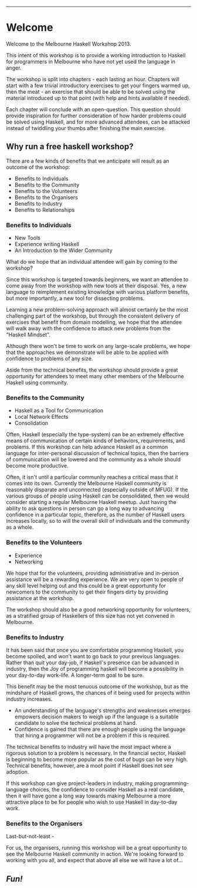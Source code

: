
----

# Welcome

<div class="important">

Welcome to the Melbourne Haskell Workshop 2013.

This intent of this workshop is to provide a working introduction to Haskell
for programmers in Melbourne who have not yet used the language in anger.

The workshop is split into chapters - each lasting an hour. Chapters will start
with a few trivial introductory exercises to get your fingers warmed up,
then the meat - an exercise that should be able to be solved using the material
introduced up to that point (with help and hints available if needed).

Each chapter will conclude with an open-question. This question should provide
inspiration for further consideration of how harder problems could
be solved using Haskell, and for more advanced attendees, can be attacked
instead of twiddling your thumbs after finishing the main exercise.

</div>

## Why run a free haskell workshop?

There are a few kinds of benefits that we anticipate will result as an
outcome of the workshop:

* Benefits to Individuals
* Benefits to the Community
* Benefits to the Volunteers
* Benefits to the Organisers
* Benefits to Industry
* Benefits to Relationships

### Benefits to Individuals

* New Tools
* Experience writing Haskell
* An Introduction to the Wider Community

What do we hope that an individual attendee will gain by coming to the workshop?

Since this workshop is targeted towards beginners, we want an attendee
to come away from the workshop with new tools at their disposal. Yes,
a new language to reimplement existing knowledge with various platform
benefits, but more importantly, a new tool for dissecting problems.

Learning a new problem-solving approach will almost certainly
be the most challenging part of the workshop, but through
the consistent delivery of exercises that benefit from domain
modelling, we hope that the attendee will walk away with the
confidence to attack new problems from the "Haskell Mindset".

Although there won't be time to work on any large-scale problems,
we hope that the approaches we demonstrate will be able to
be applied with confidence to problems of any size.

Aside from the technical benefits, the workshop should provide a great
opportunity for attendees to meet many other members of the
Melbourne Haskell using community.

### Benefits to the Community

* Haskell as a Tool for Communication
* Local Network Effects
* Consolidation

Often, Haskell (especially the type-system) can be an extremely effective means
of communication of certain kinds of behaviors, requirements, and problems.
If this workshop can help advance Haskell as a common language for
inter-personal discussion of technical topics, then the barriers of communication
will be lowered and the community as a whole should become more productive.

Often, it isn't until a particular community reaches a critical mass
that it comes into its own. Currently the Melbourne Haskell community
is reasonably disparate and unconnected (especially outside of MFUG).
If the various groups of people using Haskell can be consolidated,
then we would consider starting a regular Melbourne Haskell meetup.
Just having the ability to ask questions in person can go a long
way to advancing confidence in a particular topic, therefore,
as the number of Haskell users increases locally, so to will
the overall skill of individuals and the community as a whole.

### Benefits to the Volunteers

* Experience
* Networking

We hope that for the volunteers, providing administrative
and in-person assistance will be a rewarding experience.
We are very open to people of any skill level helping out
and this could be a great opportunity for newcomers to the
community to get their fingers dirty by providing assistance
at the workshop.

The workshop should also be a good networking opportunity for
volunteers, as a stratified group of Haskellers of this size has not yet
convened in Melbourne.

### Benefits to Industry

It has been said that once you are comfortable programming Haskell, you
become spoiled, and won't want to go back to your previous languages.
Rather than quit your day-job, if Haskell's presence can be advanced in
industry, then the Joy of programming haskell will become a possibility
in your day-to-day work-life. A longer-term goal to be sure.

This benefit may be the most tenuous outcome of the workshop, but as
the mindshare of Haskell grows, the chances of it being
used for projects within industry increases.

* An understanding of the language's strengths
	and weaknesses emerges empowers decision makers to weigh up if the language is
	a suitable candidate to solve the technical problems at hand.
* Confidence is gained that there are enough people using the language
  that hiring a programmer will not be a problem if this is required.

The technical benefits to industry will have the most impact
where a rigorous solution to a problem is necessary. In the financial
sector, Haskell is beginning to become more popular as the cost
of bugs can be very high. Technical benefits, however, are a moot point
if Haskell does not see adoption.

If this workshop can give project-leaders in industry, making programming-language choices,
the confidence to consider Haskell as a real candidate, then it will have
gone a long way towards making Melbourne a more attractive place
to be for people who wish to use Haskell in day-to-day work.

### Benefits to the Organisers

Last-but-not-least -

<div class="important">

For us, the organisers, running this workshop will
be a great opportunity to see the Melbourne Haskell community in
action. We're looking forward to working with you all, and expect that
above all else we will have a lot of...

## _Fun!_

</div>
